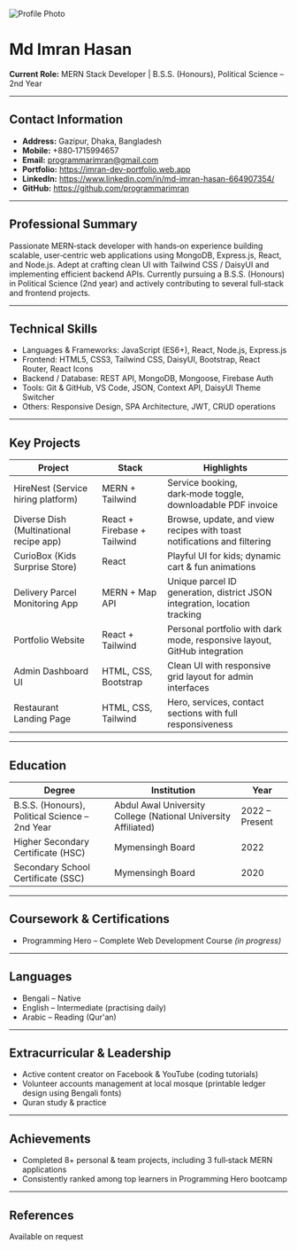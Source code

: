![Profile Photo](https://avatars.githubusercontent.com/u/193394722?v=4)

# Md Imran Hasan

**Current Role:** MERN Stack Developer | B.S.S. (Honours), Political Science – 2nd Year

---

## Contact Information

- **Address:** Gazipur, Dhaka, Bangladesh  
- **Mobile:** +880‑1715994657  
- **Email:** [programmarimran@gmail.com](mailto:programmarimran@gmail.com)  
- **Portfolio:** https://imran-dev-portfolio.web.app  
- **LinkedIn:** https://www.linkedin.com/in/md-imran-hasan-664907354/  
- **GitHub:** https://github.com/programmarimran  

---

## Professional Summary

Passionate MERN‑stack developer with hands‑on experience building scalable, user‑centric web applications using MongoDB, Express.js, React, and Node.js. Adept at crafting clean UI with Tailwind CSS / DaisyUI and implementing efficient backend APIs. Currently pursuing a B.S.S. (Honours) in Political Science (2nd year) and actively contributing to several full‑stack and frontend projects.

---

## Technical Skills

- Languages & Frameworks: JavaScript (ES6+), React, Node.js, Express.js  
- Frontend: HTML5, CSS3, Tailwind CSS, DaisyUI, Bootstrap, React Router, React Icons  
- Backend / Database: REST API, MongoDB, Mongoose, Firebase Auth  
- Tools: Git & GitHub, VS Code, JSON, Context API, DaisyUI Theme Switcher  
- Others: Responsive Design, SPA Architecture, JWT, CRUD operations  

---

## Key Projects

| Project                                     | Stack                       | Highlights                                                                 |
|---------------------------------------------|-----------------------------|---------------------------------------------------------------------------|
| HireNest (Service hiring platform)          | MERN + Tailwind             | Service booking, dark‑mode toggle, downloadable PDF invoice               |
| Diverse Dish (Multinational recipe app)     | React + Firebase + Tailwind | Browse, update, and view recipes with toast notifications and filtering   |
| CurioBox (Kids Surprise Store)              | React                       | Playful UI for kids; dynamic cart & fun animations                        |
| Delivery Parcel Monitoring App              | MERN + Map API              | Unique parcel ID generation, district JSON integration, location tracking |
| Portfolio Website                           | React + Tailwind            | Personal portfolio with dark mode, responsive layout, GitHub integration  |
| Admin Dashboard UI                          | HTML, CSS, Bootstrap        | Clean UI with responsive grid layout for admin interfaces                 |
| Restaurant Landing Page                     | HTML, CSS, Tailwind         | Hero, services, contact sections with full responsiveness                 |

---

## Education

| Degree                                           | Institution                                                         | Year                   |
|--------------------------------------------------|---------------------------------------------------------------------|------------------------|
| B.S.S. (Honours), Political Science – 2nd Year | Abdul Awal University College (National University Affiliated)      | 2022 – Present          |
| Higher Secondary Certificate (HSC)               | Mymensingh Board                                                   | 2022                   |
| Secondary School Certificate (SSC)               | Mymensingh Board                                                   | 2020                   |

---

## Coursework & Certifications

- Programming Hero – Complete Web Development Course *(in progress)*

---

## Languages

- Bengali – Native  
- English – Intermediate (practising daily)  
- Arabic – Reading (Qur'an)  

---

## Extracurricular & Leadership

- Active content creator on Facebook & YouTube (coding tutorials)  
- Volunteer accounts management at local mosque (printable ledger design using Bengali fonts)  
- Quran study & practice  

---

## Achievements

- Completed 8+ personal & team projects, including 3 full‑stack MERN applications  
- Consistently ranked among top learners in Programming Hero bootcamp  

---

## References

Available on request
